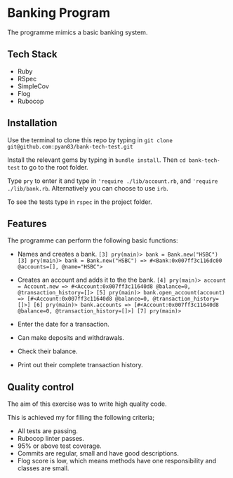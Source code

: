 # Banking Program
The programme mimics a basic banking system.

## Tech Stack
- Ruby
- RSpec
- SimpleCov
- Flog
- Rubocop

## Installation
Use the terminal to clone this repo by typing in
`git clone git@github.com:pyan83/bank-tech-test.git`

Install the relevant gems by typing in `bundle install`.
Then `cd bank-tech-test` to go to the root folder.

Type `pry` to enter it and type in `'require ./lib/account.rb`, and `'require ./lib/bank.rb`.
Alternatively you can choose to use `irb`.

To see the tests type in `rspec` in the project folder.

## Features
The programme can perform the following basic functions:

- Names and creates a bank.
`[3] pry(main)> bank = Bank.new("HSBC")
[3] pry(main)> bank = Bank.new("HSBC")
=> #<Bank:0x007ff3c116dc00
 @accounts=[],
 @name="HSBC">`

- Creates an account and adds it to the the bank.
`[4] pry(main)> account = Account.new
=> #<Account:0x007ff3c11640d8
 @balance=0,
 @transaction_history=[]>
[5] pry(main)> bank.open_account(account)
=> [#<Account:0x007ff3c11640d8
  @balance=0,
  @transaction_history=[]>]
[6] pry(main)> bank.accounts
=> [#<Account:0x007ff3c11640d8
  @balance=0,
  @transaction_history=[]>]
[7] pry(main)>`
- Enter the date for a transaction.
- Can make deposits and withdrawals.
- Check their balance.
- Print out their complete transaction history.

## Quality control
The aim of this exercise was to write high quality code.

This is achieved my for filling the following criteria;
- All tests are passing.
- Rubocop linter passes.
- 95% or above test coverage.
- Commits are regular, small and have good descriptions.
- Flog score is low, which means methods have one responsibility and classes are small.
